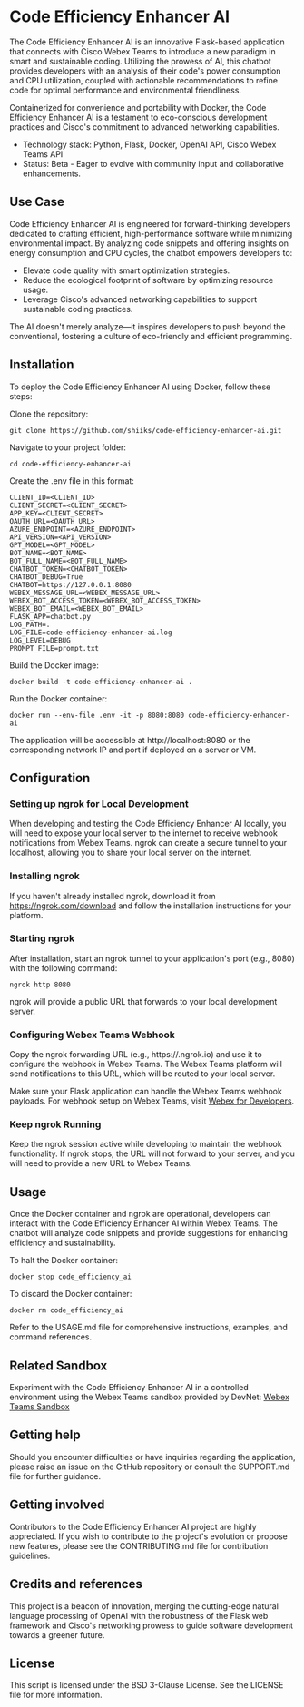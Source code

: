 # Code Efficiency Enhancer AI

The Code Efficiency Enhancer AI is an innovative Flask-based application that connects with Cisco Webex Teams to introduce a new paradigm in smart and sustainable coding. Utilizing the prowess of AI, this chatbot provides developers with an analysis of their code's power consumption and CPU utilization, coupled with actionable recommendations to refine code for optimal performance and environmental friendliness.


Containerized for convenience and portability with Docker, the Code Efficiency Enhancer AI is a testament to eco-conscious development practices and Cisco's commitment to advanced networking capabilities.


- Technology stack: Python, Flask, Docker, OpenAI API, Cisco Webex Teams API
- Status: Beta - Eager to evolve with community input and collaborative enhancements.

## Use Case

Code Efficiency Enhancer AI is engineered for forward-thinking developers dedicated to crafting efficient, high-performance software while minimizing environmental impact. By analyzing code snippets and offering insights on energy consumption and CPU cycles, the chatbot empowers developers to:


- Elevate code quality with smart optimization strategies.
- Reduce the ecological footprint of software by optimizing resource usage.
- Leverage Cisco's advanced networking capabilities to support sustainable coding practices.

The AI doesn't merely analyze—it inspires developers to push beyond the conventional, fostering a culture of eco-friendly and efficient programming.

## Installation

To deploy the Code Efficiency Enhancer AI using Docker, follow these steps:

Clone the repository:

```
git clone https://github.com/shiiks/code-efficiency-enhancer-ai.git
```

Navigate to your project folder:

```
cd code-efficiency-enhancer-ai
```

Create the .env file in this format:

```
CLIENT_ID=<CLIENT_ID>
CLIENT_SECRET=<CLIENT_SECRET>
APP_KEY=<CLIENT_SECRET>
OAUTH_URL=<OAUTH_URL>
AZURE_ENDPOINT=<AZURE_ENDPOINT>
API_VERSION=<API_VERSION>
GPT_MODEL=<GPT_MODEL>
BOT_NAME=<BOT_NAME>
BOT_FULL_NAME=<BOT_FULL_NAME>
CHATBOT_TOKEN=<CHATBOT_TOKEN>
CHATBOT_DEBUG=True
CHATBOT=https://127.0.0.1:8080
WEBEX_MESSAGE_URL=<WEBEX_MESSAGE_URL>
WEBEX_BOT_ACCESS_TOKEN=<WEBEX_BOT_ACCESS_TOKEN>
WEBEX_BOT_EMAIL=<WEBEX_BOT_EMAIL>
FLASK_APP=chatbot.py
LOG_PATH=.
LOG_FILE=code-efficiency-enhancer-ai.log
LOG_LEVEL=DEBUG
PROMPT_FILE=prompt.txt
```

Build the Docker image:

```
docker build -t code-efficiency-enhancer-ai .
```

Run the Docker container:

```
docker run --env-file .env -it -p 8080:8080 code-efficiency-enhancer-ai
```

The application will be accessible at http://localhost:8080 or the corresponding network IP and port if deployed on a server or VM.

## Configuration

### Setting up ngrok for Local Development

When developing and testing the Code Efficiency Enhancer AI locally, you will need to expose your local server to the internet to receive webhook notifications from Webex Teams. ngrok can create a secure tunnel to your localhost, allowing you to share your local server on the internet.

### Installing ngrok

If you haven't already installed ngrok, download it from https://ngrok.com/download and follow the installation instructions for your platform.

### Starting ngrok

After installation, start an ngrok tunnel to your application's port (e.g., 8080) with the following command:

```
ngrok http 8080
```

ngrok will provide a public URL that forwards to your local development server.

### Configuring Webex Teams Webhook

Copy the ngrok forwarding URL (e.g., https://<random-id>.ngrok.io) and use it to configure the webhook in Webex Teams. The Webex Teams platform will send notifications to this URL, which will be routed to your local server.


Make sure your Flask application can handle the Webex Teams webhook payloads. For webhook setup on Webex Teams, visit [Webex for Developers](https://developer.webex.com/docs/api/guides/webhooks).

### Keep ngrok Running

Keep the ngrok session active while developing to maintain the webhook functionality. If ngrok stops, the URL will not forward to your server, and you will need to provide a new URL to Webex Teams.

## Usage

Once the Docker container and ngrok are operational, developers can interact with the Code Efficiency Enhancer AI within Webex Teams. The chatbot will analyze code snippets and provide suggestions for enhancing efficiency and sustainability.


To halt the Docker container:

```
docker stop code_efficiency_ai
```

To discard the Docker container:

```
docker rm code_efficiency_ai
```

Refer to the USAGE.md file for comprehensive instructions, examples, and command references.

## Related Sandbox

Experiment with the Code Efficiency Enhancer AI in a controlled environment using the Webex Teams sandbox provided by DevNet:
[Webex Teams Sandbox](https://devnetsandbox.cisco.com/RM/Diagram/Index/38dd7fc0-3727-4a08-8ad4-eac5c5a3a1f6)

## Getting help

Should you encounter difficulties or have inquiries regarding the application, please raise an issue on the GitHub repository or consult the SUPPORT.md file for further guidance.

## Getting involved

Contributors to the Code Efficiency Enhancer AI project are highly appreciated. If you wish to contribute to the project's evolution or propose new features, please see the CONTRIBUTING.md file for contribution guidelines.

## Credits and references

This project is a beacon of innovation, merging the cutting-edge natural language processing of OpenAI with the robustness of the Flask web framework and Cisco's networking prowess to guide software development towards a greener future.

## License
This script is licensed under the BSD 3-Clause License. See the LICENSE file for more information.